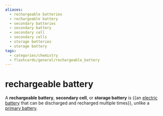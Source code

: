 ```yaml
---
aliases:
  - rechargeable batteries
  - rechargeable battery
  - secondary batteries
  - secondary battery
  - secondary cell
  - secondary cells
  - storage batteries
  - storage battery
tags:
  - categories/chemistry
  - flashcards/general/rechargeable_battery
---
```


# rechargeable battery

A __rechargeable battery__, __secondary cell__, or __storage battery__ is {{an [electric battery](electric%20battery.md) that can be discharged and recharged multiple times}}, unlike a [primary battery](primary%20battery.md). <!--SR:!2023-09-11,111,290-->
